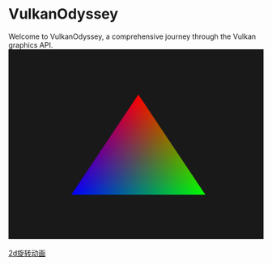 # VulkanOdyssey

Welcome to VulkanOdyssey, a comprehensive journey through the Vulkan graphics API.
![01 Draw a triangle](assets/triangle.png)

[2d旋转动画](assets/push_constant.gif)
